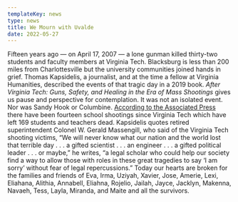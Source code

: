 ```yaml
---
templateKey: news
type: news
title: We Mourn with Uvalde
date: 2022-05-27
---
```

Fifteen years ago — on April 17, 2007 — a lone gunman killed thirty-two students and faculty members at Virginia Tech. Blacksburg is less than 200 miles from Charlottesville but the university communities joined hands in grief. Thomas Kapsidelis, a journalist, and at the time a fellow at Virginia Humanities, described the events of that tragic day in a 2019 book. *After Virginia Tech: Guns, Safety, and Healing in the Era of Mass Shootings* gives us pause and perspective for contemplation. It was not an isolated event. Nor was Sandy Hook or Columbine. [According to the Associated Press](https://apnews.com/article/list-of-deadliest-us-school-shootings-f25dad31e68c8acbdbcb952352df9249) there have been fourteen school shootings since Virginia Tech which have left 169 students and teachers dead. Kapsidelis quotes retired superintendent Colonel W. Gerald Massengill, who said of the Virginia Tech shooting victims, “We will never know what our nation and the world lost that terrible day . . . a gifted scientist . . . an engineer . . . a gifted political leader . . . or maybe,” he writes, “a legal scholar who could help our society find a way to allow those with roles in these great tragedies to say ‘I am sorry’ without fear of legal repercussions.” Today our hearts are broken for the families and friends of Eva, Irma, Uziyah, Xavier, Jose, Amerie, Lexi, Eliahana, Alithia, Annabell, Eliahna, Rojelio, Jailah, Jayce, Jacklyn, Makenna, Navaeh, Tess, Layla, Miranda, and Maite and all the survivors.